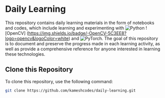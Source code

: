 # Daily Learning

This repository contains daily learning materials in the form of notebooks and codes, which include learning and experimenting with ![Python](https://img.shields.io/badge/-Python-3776AB?logo=python&logoColor=white) ![OpenCV] (https://img.shields.io/badge/-OpenCV-5C3EE8?logo=opencv&logoColor=white) and ![PyTorch](https://img.shields.io/badge/-PyTorch-EE4C2C?logo=pytorch&logoColor=white). The goal of this repository is to document and preserve the progress made in each learning activity, as well as provide a comprehensive reference for anyone interested in learning these technologies.

## Clone this Repository

To clone this repository, use the following command:

```bash
git clone https://github.com/kameshcodes/daily-learning.git
